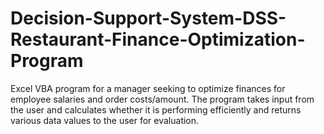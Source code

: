 # Decision-Support-System-DSS-Restaurant-Finance-Optimization-Program
Excel VBA program for a manager seeking to optimize finances for employee salaries and order costs/amount. 
The program takes input from the user
and calculates whether it is performing efficiently and returns various data values to the user for evaluation.
